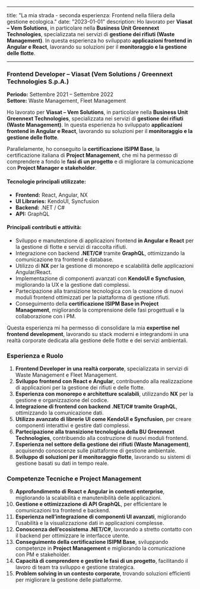 
---
title: "La mia strada - seconda esperienza: Frontend nella filiera della gestione ecologica."
date: "2023-01-01"
description: Ho lavorato per **Viasat – Vem Solutions**, in particolare nella **Business Unit Greennext Technologies**, specializzata nei servizi di **gestione dei rifiuti (Waste Management)**. In questa esperienza ho sviluppato **applicazioni frontend in Angular e React**, lavorando su soluzioni per il **monitoraggio e la gestione delle flotte**.   

---
### **Frontend Developer – Viasat (Vem Solutions / Greennext Technologies S.p.A.)**  
**Periodo:** Settembre 2021 – Settembre 2022  
**Settore:** Waste Management, Fleet Management  

Ho lavorato per **Viasat – Vem Solutions**, in particolare nella **Business Unit Greennext Technologies**, specializzata nei servizi di **gestione dei rifiuti (Waste Management)**. In questa esperienza ho sviluppato **applicazioni frontend in Angular e React**, lavorando su soluzioni per il **monitoraggio e la gestione delle flotte**.  

Parallelamente, ho conseguito la **certificazione ISIPM Base**, la certificazione italiana di **Project Management**, che mi ha permesso di comprendere a fondo le **fasi di un progetto** e di migliorare la comunicazione con **Project Manager e stakeholder**.  

#### **Tecnologie principali utilizzate:**  
- **Frontend:** React, Angular, NX  
- **UI Libraries:** KendoUI, Syncfusion  
- **Backend:** .NET / C#  
- **API:** GraphQL  

#### **Principali contributi e attività:**  
- Sviluppo e manutenzione di applicazioni frontend **in Angular e React** per la gestione di flotte e servizi di raccolta rifiuti.  
- Integrazione con backend **.NET/C#** tramite **GraphQL**, ottimizzando la comunicazione tra frontend e database.  
- Utilizzo di **NX** per la gestione di monorepo e scalabilità delle applicazioni Angular/React.  
- Implementazione di componenti avanzati con **KendoUI e Syncfusion**, migliorando la UX e la gestione dati complessi.  
- Partecipazione alla transizione tecnologica con la creazione di nuovi moduli frontend ottimizzati per la piattaforma di gestione rifiuti.  
- Conseguimento della **certificazione ISIPM Base in Project Management**, migliorando la comprensione delle fasi progettuali e la collaborazione con i PM.  

Questa esperienza mi ha permesso di consolidare la mia **expertise nel frontend development**, lavorando su stack moderni e integrandomi in una realtà corporate dedicata alla gestione delle flotte e dei servizi ambientali.  


### **Esperienza e Ruolo**  
1. **Frontend Developer in una realtà corporate**, specializzata in servizi di Waste Management e Fleet Management.  
2. **Sviluppo frontend con React e Angular**, contribuendo alla realizzazione di applicazioni per la gestione dei rifiuti e delle flotte.  
3. **Esperienza con monorepo e architetture scalabili**, utilizzando **NX** per la gestione e organizzazione del codice.  
4. **Integrazione di frontend con backend .NET/C# tramite GraphQL**, ottimizzando la comunicazione dati.  
5. **Utilizzo avanzato di librerie UI come KendoUI e Syncfusion**, per creare componenti interattivi e gestire dati complessi.  
6. **Partecipazione alla transizione tecnologica della BU Greennext Technologies**, contribuendo alla costruzione di nuovi moduli frontend.  
7. **Esperienza nel settore della gestione dei rifiuti (Waste Management)**, acquisendo conoscenze sulle piattaforme di gestione ambientale.  
8. **Sviluppo di soluzioni per il monitoraggio flotte**, lavorando su sistemi di gestione basati su dati in tempo reale.  

### **Competenze Tecniche e Project Management**  
9. **Approfondimento di React e Angular in contesti enterprise**, migliorando la scalabilità e manutenibilità delle applicazioni.  
10. **Gestione e ottimizzazione di API GraphQL**, per efficientare le comunicazioni tra frontend e backend.  
11. **Esperienza nell’integrazione di componenti UI avanzati**, migliorando l’usabilità e la visualizzazione dati in applicazioni complesse.  
12. **Conoscenza dell’ecosistema .NET/C#**, lavorando a stretto contatto con il backend per ottimizzare le interfacce utente.  
13. **Conseguimento della certificazione ISIPM Base**, sviluppando competenze in **Project Management** e migliorando la comunicazione con PM e stakeholder.  
14. **Capacità di comprendere e gestire le fasi di un progetto**, facilitando il lavoro di team tra sviluppo e gestione strategica.  
15. **Problem solving in un contesto corporate**, trovando soluzioni efficienti per migliorare la gestione delle piattaforme.  